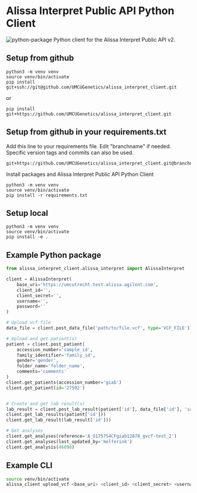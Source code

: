 # Alissa Interpret Public API Python Client
![python-package](https://github.com/UMCUGenetics/alissa_interpret_client/actions/workflows/python-package.yml/badge.svg)
Python client for the Alissa Interpret Public API v2.

## Setup from github
```
python3 -m venv venv
source venv/bin/activate
pip install git+ssh://git@github.com/UMCUGenetics/alissa_interpret_client.git
```
or
```
pip install git+https://github.com/UMCUGenetics/alissa_interpret_client.git
```

## Setup from github in your requirements.txt
Add this line to your requirements file. Edit "branchname" if needed. Specific version tags and commits can also be used.
```
git+https://github.com/UMCUGenetics/alissa_interpret_client.git@branchname#egg=alissa_interpret_client
```
Install packages and Alissa Interpret Public API Python Client
```
python3 -m venv venv
source venv/bin/activate
pip install -r requirements.txt
```


## Setup local
```
python3 -m venv venv
source venv/bin/activate
pip install -e .
```

## Example Python package
```python
from alissa_interpret_client.alissa_interpret import AlissaInterpret

client = AlissaInterpret(
    base_uri='https://umcutrecht.test.alissa.agilent.com',
    client_id='',
    client_secret='',
    username='',
    password=''
)

# Upload vcf file
data_file = client.post_data_file('path/to/file.vcf', type='VCF_FILE'))

# Upload and get patient(s)
patient = client.post_patient(
    accession_number='sample_id',
    family_identifier='family_id',
    gender='gender',
    folder_name='folder_name',
    comments='comments'
)
client.get_patients(accession_number='giab')
client.get_patient(id='27592')


# Create and get lab result(s)
lab_result = client.post_lab_result(patient['id'], data_file['id'], 'sample_name')
client.get_lab_results(patient['id']))
client.get_lab_result(lab_result['id']))

# Get analyses
client.get_analyses(reference='A_U175754CFgiab12878_gvcf-test_2')
client.get_analyses(last_updated_by='melferink')
client.get_analysis(46098)
```

## Example CLI
```bash
source venv/bin/activate
alissa_client upload_vcf <base_uri> <client_id> <client_secret> <username> <password> <path/to/file.vcf>
```
